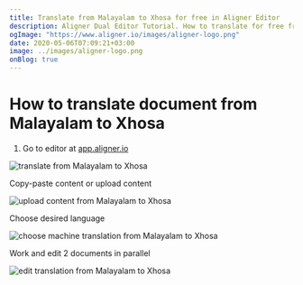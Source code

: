 ```yaml
---
title: Translate from Malayalam to Xhosa for free in Aligner Editor
description: Aligner Dual Editor Tutorial. How to translate for free from Malayalam to Xhosa. Aligner is multilingual document management platform. 
ogImage: "https://www.aligner.io/images/aligner-logo.png"
date: 2020-05-06T07:09:21+03:00
image: ../images/aligner-logo.png
onBlog: true
---
```


# How to translate document from Malayalam to Xhosa

1. Go to editor at [app.aligner.io](https://app.aligner.io "Aligner App web page")

![translate from Malayalam to Xhosa](../aligner-blank-editor.png "translate from Malayalam to Xhosa")

Copy-paste content or upload content

![upload content from Malayalam to Xhosa](../aligner-uploaded-document.png "upload content from Malayalam to Xhosa")

Choose desired language

![choose machine translation from Malayalam to Xhosa](../aligner-language-dropdown.png "choose machine translation from Malayalam to Xhosa")

Work and edit 2 documents in parallel

![edit translation from Malayalam to Xhosa](../aligner-double-sitded-editor.png "edit translation from Malayalam to Xhosa")

